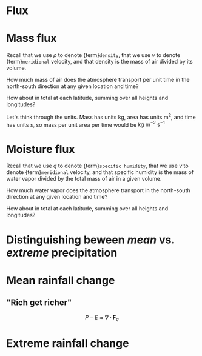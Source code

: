 # Flux


# Mass flux
Recall that we use $\rho$ to denote {term}`density`, that we use $v$ to denote {term}`meridional` velocity, and that density is the mass of air divided by its volume.

How much mass of air does the atmosphere transport per unit time in the north-south direction at any given location and time?  

How about in total at each latitude, summing over all heights and longitudes?

Let's think through the units.  Mass has units kg, area has units m$^2$, and time has units $s$, so mass per unit area per time would be $\text{kg m}^{-2}\text{ s}^{-1}$

# Moisture flux
Recall that we use $q$ to denote {term}`specific humidity`, that we use $v$ to denote {term}`meridional` velocity, and that specific humidity is the mass of water vapor divided by the total mass of air in a given volume.

How much water vapor does the atmosphere transport in the north-south direction at any given location and time?  

How about in total at each latitude, summing over all heights and longitudes?



# Distinguishing beween *mean* vs. *extreme* precipitation

# Mean rainfall change
## "Rich get richer"

$$P-E\approx\nabla\cdot\mathbf{F}_q$$

# Extreme rainfall change